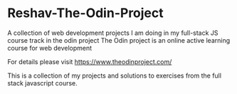 # Reshav-The-Odin-Project
A collection of web development projects I am doing in my full-stack JS course track in the odin project
The Odin project is an online active learning course for web development

For details please visit  https://www.theodinproject.com/

This is a collection of my projects and solutions to exercises from the full stack javascript course.
